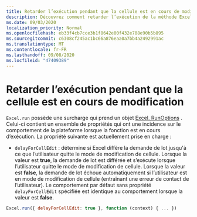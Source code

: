 ```yaml
---
title: Retarder l’exécution pendant que la cellule est en cours de modification
description: Découvrez comment retarder l’exécution de la méthode Excel. Run quand une cellule est en cours de modification.
ms.date: 09/03/2020
localization_priority: Normal
ms.openlocfilehash: eb33f4cb7cce3b1f8642e00f432e708e90b5b895
ms.sourcegitcommit: c6308cf245ac1bc66a876eaa0a7bb4a2492991ac
ms.translationtype: MT
ms.contentlocale: fr-FR
ms.lasthandoff: 09/08/2020
ms.locfileid: "47409389"
---
```

# <a name="delay-execution-while-cell-is-being-edited"></a>Retarder l’exécution pendant que la cellule est en cours de modification

`Excel.run` possède une surcharge qui prend un objet [Excel. RunOptions](/javascript/api/excel/excel.runoptions) . Celui-ci contient un ensemble de propriétés qui ont une incidence sur le comportement de la plateforme lorsque la fonction est en cours d’exécution. La propriété suivante est actuellement prise en charge :

* `delayForCellEdit` : détermine si Excel diffère la demande de lot jusqu'à ce que l’utilisateur quitte le mode de modification de cellule. Lorsque la valeur est **true**, la demande de lot est différée et s’exécute lorsque l’utilisateur quitte le mode de modification de cellule. Lorsque la valeur est **false**, la demande de lot échoue automatiquement si l’utilisateur est en mode de modification de cellule (entraînant une erreur de contact de l’utilisateur). Le comportement par défaut sans propriété `delayForCellEdit` spécifiée est identique au comportement lorsque la valeur est **false**.

```js
Excel.run({ delayForCellEdit: true }, function (context) { ... })
```
